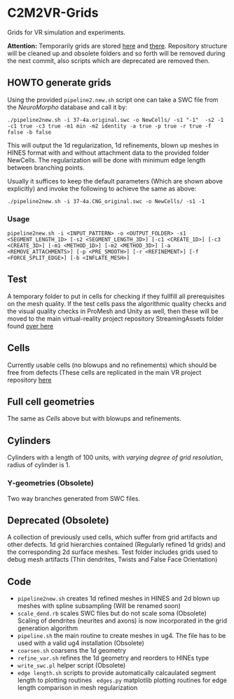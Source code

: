 # C2M2VR-Grids 
Grids for VR simulation and experiments.

<strong>Attention:</strong> Temporarily grids are stored [here](https://temple.app.box.com/folder/116445648846) and [there](https://temple.app.box.com/folder/116203752704). Repository structure will be cleaned up and obsolete folders and so forth will be removed during the next commit, also scripts which are deprecated are removed then.

## HOWTO generate grids
Using the provided `pipeline2.new.sh` script one can take a SWC file from the *NeuroMorpho* database and call it by:

`./pipeline2new.sh -i 37-4a.original.swc -o NewCells/ -s1 "-1"  -s2 -1 -c1 true -c3 true -m1 min -m2 identity -a true -p true -r true -f false -b false`

This will output the 1d regularization, 1d refinements, blown up meshes in HINES format with and without attachment data to the provided folder NewCells. The regularization will be done with minimum edge length between branching points.

Usually it suffices to keep the default parameters (Which are shown above explicitly) and invoke the following to achieve the same as above:

`./pipeline2new.sh -i 37-4a.CNG_original.swc -o NewCells/ -s1 -1`

### Usage
`pipeline2new.sh -i <INPUT_PATTERN> -o <OUTPUT_FOLDER> -s1 <SEGMENT_LENGTH_1D>
			 [-s2 <SEGMENT_LENGTH_3D>] [-c1 <CREATE_1D>] [-c3 <CREATE_3D>]
			 [-m1 <METHOD_1D>] [-m2 <METHOD_3D>] [-a <REMOVE_ATTACHMENTS>]
			 [-p <PRE_SMOOTH>] [-r <REFINEMENT>] [-f <FORCE_SPLIT_EDGE>] [-b <INFLATE_MESH>]`

## Test
A temporary folder to put in cells for checking if they fullfill all prerequisites on the mesh quality. If the test cells pass the algorithmic quality checks and the visual quality checks in ProMesh and Unity as well, then these will be moved to the main virtual-reality project repository StreamingAssets folder found [over here](https://github.com/c2m2/virtual-reality/tree/development/Assets/StreamingAssets/NeuronalDynamics)

## Cells
Currently usable cells (no blowups and no refinements) which should be free from defects (These cells are replicated in the main VR project repository [here](https://github.com/c2m2/virtual-reality/tree/development/Assets/StreamingAssets/NeuronalDynamics)

## Full cell geometries
The same as *Cells* above but with blowups and refinements.

## Cylinders 
Cylinders with a length of 100 units, with *varying degree of grid resolution*, radius of cylinder is 1.

### Y-geometries (Obsolete)
Two way branches generated from SWC files.

## Deprecated (Obsolete)
A collection of previously used cells, which suffer from grid artifacts and other defects. 1d grid hierarchies
contained (Regularly refined 1d grids) and the corresponding 2d surface meshes. Test folder includes grids
used to debug mesh artifacts (Thin dendrites, Twists and False Face Orientation)

## Code
- `pipeline2new.sh` creates 1d refined meshes in HINES and 2d blown up meshes with spline subsampling (Will be renamed soon)
- `scale_dend.rb` scales SWC files but do not scale soma (Obsolete)
Scaling of dendrites (neurites and axons) is now incorporated in the grid generation algorithm
- `pipeline.sh` the main routine to create meshes in ug4. The file has to be used with a valid ug4 installation (Obsolete)
- `coarsen.sh` coarsens the 1d geometry
- `refine_var.sh` refines the 1d geometry and reorders to HINEs type
- `write_swc.pl` helper script (Obsolete)
- `edge length.sh` scripts to provide automatically calcaulated segment length to plotting routines
` edges.py` matplotlib plotting routines for edge length comparison in mesh regularization
